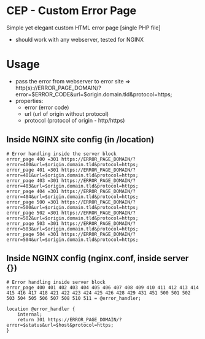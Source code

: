 # CEP - Custom Error Page
Simple yet elegant custom HTML error page [single PHP file]
- should work with any webserver, tested for NGINX

# Usage
- pass the error from webserver to error site => http(s)://ERROR_PAGE_DOMAIN/?error=$ERROR_CODE&url=$origin.domain.tld&protocol=https;
- properties:
  - error (error code)
  - url (url of origin without protocol)
  - protocol (protocol of origin - http/https) 

## Inside NGINX site config (in /location)
```
# Error handling inside the server block
error_page 400 =301 https://ERROR_PAGE_DOMAIN/?error=400&url=$origin.domain.tld&protocol=https;
error_page 401 =301 https://ERROR_PAGE_DOMAIN/?error=401&url=$origin.domain.tld&protocol=https;
error_page 403 =301 https://ERROR_PAGE_DOMAIN/?error=403&url=$origin.domain.tld&protocol=https;
error_page 404 =301 https://ERROR_PAGE_DOMAIN/?error=404&url=$origin.domain.tld&protocol=https;
error_page 500 =301 https://ERROR_PAGE_DOMAIN/?error=500&url=$origin.domain.tld&protocol=https;
error_page 502 =301 https://ERROR_PAGE_DOMAIN/?error=502&url=$origin.domain.tld&protocol=https;
error_page 503 =301 https://ERROR_PAGE_DOMAIN/?error=503&url=$origin.domain.tld&protocol=https;
error_page 504 =301 https://ERROR_PAGE_DOMAIN/?error=504&url=$origin.domain.tld&protocol=https;
```

## Inside NGINX config (nginx.conf, inside server {})
```
# Error handling inside server block
error_page 400 401 402 403 404 405 406 407 408 409 410 411 412 413 414 415 416 417 418 421 422 423 424 425 426 428 429 431 451 500 501 502 503 504 505 506 507 508 510 511 = @error_handler;

location @error_handler {
    internal;
    return 301 https://ERROR_PAGE_DOMAIN/?error=$status&url=$host&protocol=https;
}
```
